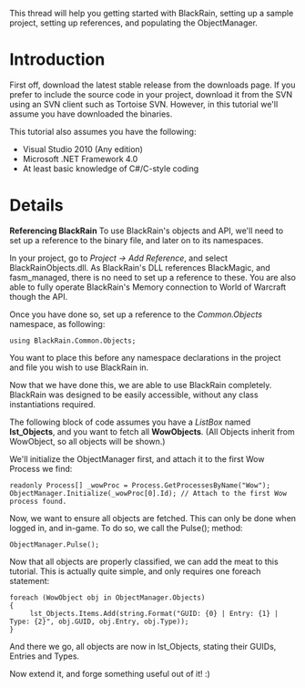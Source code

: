 This thread will help you getting started with BlackRain, setting up a sample project, setting up references, and populating the ObjectManager.

# Introduction #

First off, download the latest stable release from the downloads page. If you prefer to include the source code in your project, download it from the SVN using an SVN client such as Tortoise SVN. However, in this tutorial we'll assume you have downloaded the binaries.

This tutorial also assumes you have the following:
  * Visual Studio 2010 (Any edition)
  * Microsoft .NET Framework 4.0
  * At least basic knowledge of C#/C-style coding


# Details #

**Referencing BlackRain**
To use BlackRain's objects and API, we'll need to set up a reference to the binary file, and later on to its namespaces.

In your project, go to _Project -> Add Reference_, and select BlackRainObjects.dll. As BlackRain's DLL references BlackMagic, and fasm\_managed, there is no need to set up a reference to these. You are also able to fully operate BlackRain's Memory connection to World of Warcraft though the API.

Once you have done so, set up a reference to the _Common.Objects_ namespace, as following:
```
using BlackRain.Common.Objects;
```

You want to place this before any namespace declarations in the project and file you wish to use BlackRain in.

Now that we have done this, we are able to use BlackRain completely. BlackRain was designed to be easily accessible, without any class instantiations required.

The following block of code assumes you have a _ListBox_ named **lst\_Objects**, and you want to fetch all **WowObjects**. (All Objects inherit from WowObject, so all objects will be shown.)

We'll initialize the ObjectManager first, and attach it to the first Wow Process we find:

```
readonly Process[] _wowProc = Process.GetProcessesByName("Wow");
ObjectManager.Initialize(_wowProc[0].Id); // Attach to the first Wow process found.
```

Now, we want to ensure all objects are fetched. This can only be done when logged in, and in-game. To do so, we call the Pulse(); method:

```
ObjectManager.Pulse();
```

Now that all objects are properly classified, we can add the meat to this tutorial. This is actually quite simple, and only requires one foreach statement:

```
foreach (WowObject obj in ObjectManager.Objects)
{
     lst_Objects.Items.Add(string.Format("GUID: {0} | Entry: {1} | Type: {2}", obj.GUID, obj.Entry, obj.Type));
}
```

And there we go, all objects are now in lst\_Objects, stating their GUIDs, Entries and Types.

Now extend it, and forge something useful out of it! :)